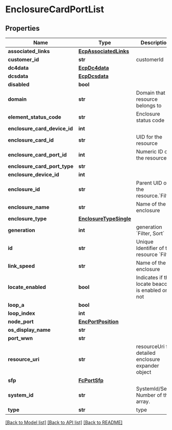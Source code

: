 # EnclosureCardPortList

## Properties
Name | Type | Description | Notes
------------ | ------------- | ------------- | -------------
**associated_links** | [**EcpAssociatedLinks**](EcpAssociatedLinks.md) |  | [optional] 
**customer_id** | **str** | customerId | [optional] 
**dc4data** | [**EcpDc4data**](EcpDc4data.md) |  | [optional] 
**dcsdata** | [**EcpDcsdata**](EcpDcsdata.md) |  | [optional] 
**disabled** | **bool** |  | [optional] 
**domain** | **str** | Domain that the resource belongs to | [optional] 
**element_status_code** | **str** | Enclosure status code | [optional] 
**enclosure_card_device_id** | **int** |  | [optional] 
**enclosure_card_id** | **str** | UID for the resource | [optional] 
**enclosure_card_port_id** | **int** | Numeric ID of the resource | [optional] 
**enclosure_card_port_type** | **str** |  | [optional] 
**enclosure_device_id** | **int** |  | [optional] 
**enclosure_id** | **str** | Parent UID of the resource.&#x60;Filter&#x60; | [optional] 
**enclosure_name** | **str** | Name of the enclosure | [optional] 
**enclosure_type** | [**EnclosureTypeSingle**](EnclosureTypeSingle.md) |  | [optional] 
**generation** | **int** | generation &#x60;Filter, Sort&#x60; | [optional] 
**id** | **str** | Unique Identifier of the resource &#x60;Filter&#x60; | [optional] 
**link_speed** | **str** | Name of the enclosure | [optional] 
**locate_enabled** | **bool** | Indicates if the locate beacon is enabled or not | [optional] 
**loop_a** | **bool** |  | [optional] 
**loop_index** | **int** |  | [optional] 
**node_port** | [**EncPortPosition**](EncPortPosition.md) |  | [optional] 
**os_display_name** | **str** |  | [optional] 
**port_wwn** | **str** |  | [optional] 
**resource_uri** | **str** | resourceUri for detailed enclosure expander object | [optional] 
**sfp** | [**FcPortSfp**](FcPortSfp.md) |  | [optional] 
**system_id** | **str** | SystemId/Serial Number  of the array. | [optional] 
**type** | **str** | type | [optional] 

[[Back to Model list]](../README.md#documentation-for-models) [[Back to API list]](../README.md#documentation-for-api-endpoints) [[Back to README]](../README.md)


